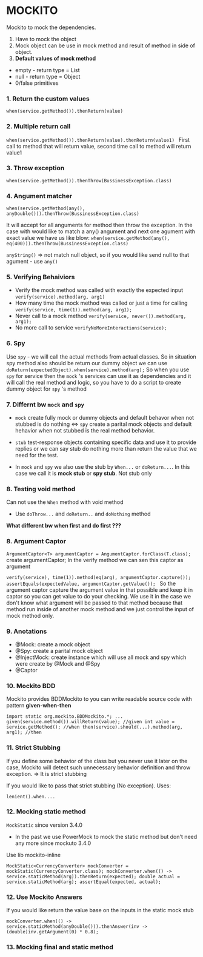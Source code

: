 # MOCKITO
Mockito to mock the dependencies.
1. Have to mock the object
2. Mock object can be use in mock method and result of method in side of object. 
3. **Default values of mock method**
 -  empty - return type = List
 - null - return type = Object
 - 0/false primitives
### 1. Return the custom values
 ``when(service.getMethod()).thenReturn(value) ``
### 2. Multiple return call
``when(service.getMethod()).thenReturn(value).thenReturn(value1) ``
First call to method that will return value, second time call to method will return value1
### 3. Throw exception
``when(service.getMethod()).thenThrow(BussinessException.class)``
### 4. Angument matcher
``when(service.getMethod(any(), anyDouble())).thenThrow(BussinessException.class)``

It will accept for all anguments for method then throw the exception.
In the case with would like to match a any() angument and next one agument with exact value we have us like blow:
``when(service.getMethod(any(), eq(400))).thenThrow(BussinessException.class)``

``anyString()`` => not match null object, so if you would like send null to that agument - use ``any()``

### 5. Verifying Behaiviors
-  Verify the mock method was called with exactly the expected input
``verify(service).method(arg, arg1)``
- How many time the mock method was called or just a time for calling
``verify(service, time(1)).method(arg, arg1);``
- Never call to a mock method
``verify(service, never()).method(arg, arg1);``
- No more call to service
``verifyNoMoreInteractions(service);``

### 6. Spy
Use ``spy`` - we will call the actual methods from actual classes. So in situation spy method also should be return our dummy object we can use
``
doReturn(expectedObject).when(service).method(arg);
``
So when you use ``spy`` for service then the ``mock`` 's services can use it as dependencies and it will call the real method and logic, so you have to do a script to create dummy object for ``spy`` 's method

### 7. **Differnt bw ``mock`` and ``spy``**
- ``mock`` create fully mock or dummy objects and default behavor when not stubbed is do nothing <=> ``spy`` create a parital mock objects and default hehavior when not stubbed is the real method behavior.
- ``stub`` test-response objects containing specific data and use it to provide replies or we can say stub do nothing more than return the value that we need for the test.

- In ``mock`` and ``spy`` we also use the stub by ``When...`` or ``doReturn...``. In this case we call it is **mock stub** or **spy stub**. Not stub only

### 8. Testing void method
Can not use the ``When`` method with void method
- Use ``doThrow...`` and ``doReturn..`` and ``doNothing`` method 

**What different bw when first and do first ???**
### 8. Argument Captor
``ArgumentCaptor<T> argumentCaptor = AngumentCaptor.forClass(T.class);
``
create argumentCaptor;
In the verify method we can sen this captor as argument

``verify(service), time(1)).method(eq(arg), argumentCaptor.capture());
assertEquals(expectedValue, argumentCaptor.getValue());
``
So the argument captor capture the argument value in that possible and keep it in captor so you can get value to do your checking. We use it in the case we don't know what argument will be passed to that method because that method run inside of another mock method and we just control the input of mock method only.

### 9. Anotations
- @Mock: create a mock object
- @Spy: create a parital mock  object
- @InjectMock: create instance which will use all mock and spy which were create by @Mock and @Spy
- @Captor
### 10. Mockito BDD
Mockito provides BDDMockito to you can write readable source code with pattern **given-when-then**

``
import static org.mockito.BDDMockito.*;
...
given(service.method()).willReturn(value); //given
int value = service.getMethod(); //when
then(service).should(...).method(arg, arg1); //then
``
### 11. Strict Stubbing
If you define some behavior of the class but you never use it later on the case, Mockito will detect such unnecessary behavior definition and throw exception.
=> It is strict stubbing

If you would like to pass that strict stubbing (No exception). Uses:

``lenient().when....``

### 12. Mocking static method
``MockStatic`` since version 3.4.0
- In the past we use PowerMock to mock the static method but don't need any more since mockuto 3.4.0

Use lib mockito-inline

``
MockStatic<CurrencyConverter> mockConverter = mockStatic(CurrencyConverter.class);
mockConverter.when(() -> service.staticMethod(arg)).thenReturn(expected);
double actual = service.staticMethod(arg);
assertEqual(expected, actual);
``

### 12. Use Mockito Answers
If you would like return the value base on the inputs in the static mock stub

``
mockConverter.when(() -> service.staticMethod(anyDouble())).thenAnswer(inv -> (double)inv.getArgument(0) * 0.8);
``
### 13. Mocking final and static method